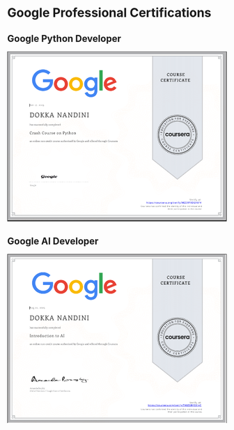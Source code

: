 # Google Professional Certifications

## Google Python Developer


<img src="python.png" alt="">


## Google AI Developer

<img src="AI.png" alt="">
